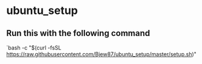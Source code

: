 # ubuntu_setup

## Run this with the following command

`bash -c "$(curl -fsSL https://raw.githubusercontent.com/Bjew87/ubuntu_setup/master/setup.sh)"
